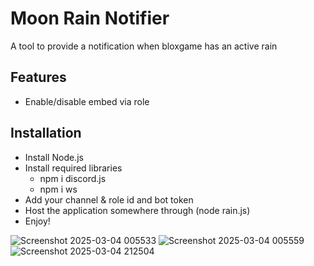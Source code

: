 # Moon Rain Notifier

A tool to provide a notification when bloxgame has an active rain

## Features
- Enable/disable embed via role 
  
## Installation
- Install Node.js
- Install required libraries
  - npm i discord.js
  - npm i ws
- Add your channel & role id and bot token
- Host the application somewhere through (node rain.js)
- Enjoy!

![Screenshot 2025-03-04 005533](https://github.com/user-attachments/assets/7a848f81-256f-42bf-b56b-34ec796812e7)
![Screenshot 2025-03-04 005559](https://github.com/user-attachments/assets/a6e00885-e6b8-42c7-b6a0-cf6ded4dd4c1)
![Screenshot 2025-03-04 212504](https://github.com/user-attachments/assets/f546ca9e-d2df-48f1-9668-7805d99f50ce)
